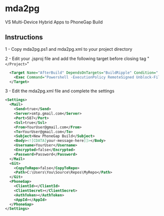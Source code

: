 mda2pg
======

VS Multi-Device Hybrid Apps to PhoneGap Build

Instructions
------
1 - Copy mda2pg.ps1 and mda2pg.xml to your project directory

2 - Edit your .jsproj file and add the following target before closing tag "```</Project>```"

```xml
  <Target Name="AfterBuild" DependsOnTargets="BuildRipple" Condition="'$(Configuration)'=='Release'">
    <Exec Command="Powershell -ExecutionPolicy RemoteSigned Unblock-File '$(ProjectDir)\mda2pg.ps1'; Powershell -File '$(ProjectDir)\MDA2PG.ps1' -OutDir '$(ProjectDir)\bld\Ripple\$(Platform)\$(Configuration)'" />
  </Target>

```

3 - Edit the mda2pg.xml file and complete the settings
```xml
<Settings>
  <Mail>
    <Send>true</Send>
    <Server>smtp.gmail.com</Server>
    <Port>587</Port>
    <Ssl>true</Ssl>
    <From>YourUser@gmail.com</From>
    <To>YourUser@gmail.com</To>
    <Subject>New PhoneGap Build</Subject>
    <Body><![CDATA[your-message-here]]></Body>
    <Username>YourUser</Username>
    <Encrypted>false</Encrypted>
    <Password>Password</Password>
  </Mail>
  <Git>
    <CopyToRepo>false</CopyToRepo>
    <Path>C:\Users\You\Source\Repos\MyRepo</Path>
  </Git>
  <PhoneGap>
    <ClientId></ClientId>
    <ClientSecret></ClientSecret>
    <AuthToken></AuthToken>
    <AppId></AppId>
  </PhoneGap>
</Settings>

```
